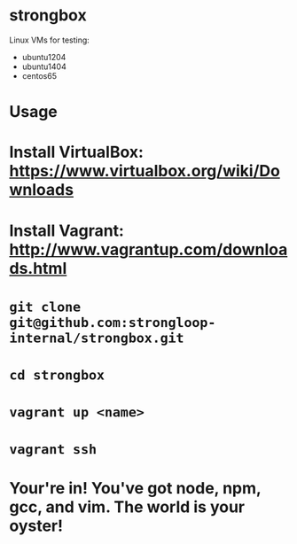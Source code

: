 # strongbox

Linux VMs for testing:

 * ubuntu1204
 * ubuntu1404
 * centos65

# Usage

 # Install VirtualBox: https://www.virtualbox.org/wiki/Downloads
 # Install Vagrant: http://www.vagrantup.com/downloads.html
 # `git clone git@github.com:strongloop-internal/strongbox.git`
 # `cd strongbox`
 # `vagrant up <name>`
 # `vagrant ssh`
 # Your're in! You've got node, npm, gcc, and vim. The world is your oyster!
